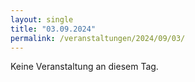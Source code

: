 ```yaml
---
layout: single
title: "03.09.2024"
permalink: /veranstaltungen/2024/09/03/
---
```


Keine Veranstaltung an diesem Tag.
